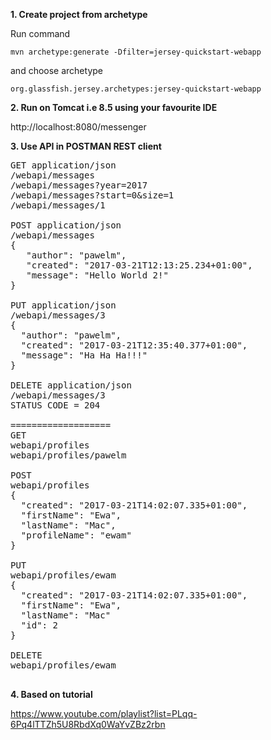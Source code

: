 **1. Create project from archetype**

Run command

`mvn archetype:generate -Dfilter=jersey-quickstart-webapp`

and choose archetype

`org.glassfish.jersey.archetypes:jersey-quickstart-webapp`

**2. Run on Tomcat i.e 8.5 using your favourite IDE**

http://localhost:8080/messenger

**3. Use API in POSTMAN REST client**

<pre>
GET application/json
/webapi/messages
/webapi/messages?year=2017
/webapi/messages?start=0&size=1
/webapi/messages/1

POST application/json
/webapi/messages
{
   "author": "pawelm",
   "created": "2017-03-21T12:13:25.234+01:00",
   "message": "Hello World 2!"
}

PUT application/json
/webapi/messages/3
{
  "author": "pawelm",
  "created": "2017-03-21T12:35:40.377+01:00",
  "message": "Ha Ha Ha!!!"
}

DELETE application/json
/webapi/messages/3
STATUS CODE = 204

===================
GET
webapi/profiles
webapi/profiles/pawelm

POST
webapi/profiles
{
  "created": "2017-03-21T14:02:07.335+01:00",
  "firstName": "Ewa",
  "lastName": "Mac",
  "profileName": "ewam"
}

PUT
webapi/profiles/ewam
{
  "created": "2017-03-21T14:02:07.335+01:00",
  "firstName": "Ewa",
  "lastName": "Mac"
  "id": 2
}

DELETE
webapi/profiles/ewam

</pre>

**4. Based on tutorial**

https://www.youtube.com/playlist?list=PLqq-6Pq4lTTZh5U8RbdXq0WaYvZBz2rbn
